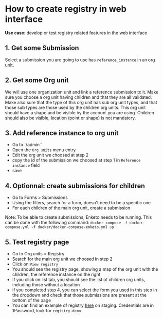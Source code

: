 # How to create registry in web interface

**Use case**: develop or test registry related features in the web interface


## 1. Get some Submission

Select a submission you are going to use has `reference_instance` in an org unit.

## 2. Get some Org unit

We will use one organization unit and link a reference submission to it.
Make sure you choose a org unit having children and that they are all validated.
Make also sure that the type of this org unit has sub org unit types, and that those sub types are those used by the children org units.
This org unit should have a shape and be visible by the account you are using.
Children should also be visible, location (point or shape) is not mandatory.


## 3. Add reference instance to org unit

- Go to `/admin``
- Open the `Org units` menu entry
- Edit the org unit we choosed at step 2
- copy the id of the submission we choosed at step 1 in `Reference instance` field
- save

## 4. Optionnal: create submissions for children

- Go to Forms > Submissions
- Using the filters, search for a form, doesn't need to be a specific one
- For each children of the main org unit, create a submission

Note: To be able to create submissions, Enketo needs to be running. This can be done with the following command: `docker compose -f docker-compose.yml -f docker/docker-compose-enketo.yml up`


## 5. Test registry page

- Go to Org units > Registry
- Search for the main org unit we choosed in step 2
- Click on `View registry`
- You should see the registry page, showing a map of the org unit with the children, the reference instance on the right
- If you click on list tab, you should see the list of children org units, including those without a location
- if you completed step 4, you can select the form you used in this step in the dropdown and check that those submissions are present at the bottom of the page
- You can find an example of registry [here]([/guides/content/editing-an-existing-page](https://iaso-staging.bluesquare.org/dashboard/orgunits/registry/details/accountId/16/orgUnitId/1688480/formIds/149/tab/185)) on staging. Credentials are in 1Password, look for `registry-demo`